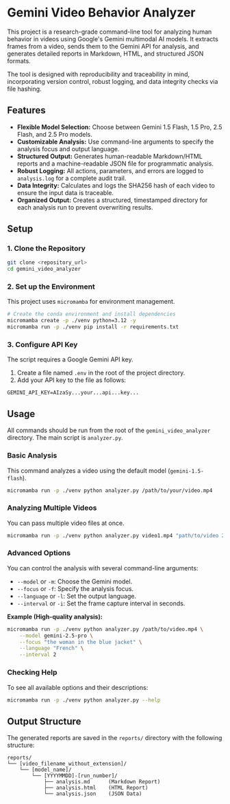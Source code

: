 # Gemini Video Behavior Analyzer

This project is a research-grade command-line tool for analyzing human behavior in videos using Google's Gemini multimodal AI models. It extracts frames from a video, sends them to the Gemini API for analysis, and generates detailed reports in Markdown, HTML, and structured JSON formats.

The tool is designed with reproducibility and traceability in mind, incorporating version control, robust logging, and data integrity checks via file hashing.

## Features

- **Flexible Model Selection:** Choose between Gemini 1.5 Flash, 1.5 Pro, 2.5 Flash, and 2.5 Pro models.
- **Customizable Analysis:** Use command-line arguments to specify the analysis focus and output language.
- **Structured Output:** Generates human-readable Markdown/HTML reports and a machine-readable JSON file for programmatic analysis.
- **Robust Logging:** All actions, parameters, and errors are logged to `analysis.log` for a complete audit trail.
- **Data Integrity:** Calculates and logs the SHA256 hash of each video to ensure the input data is traceable.
- **Organized Output:** Creates a structured, timestamped directory for each analysis run to prevent overwriting results.

## Setup

### 1. Clone the Repository
```bash
git clone <repository_url>
cd gemini_video_analyzer
```

### 2. Set up the Environment

This project uses `micromamba` for environment management.

```bash
# Create the conda environment and install dependencies
micromamba create -p ./venv python=3.12 -y
micromamba run -p ./venv pip install -r requirements.txt
```

### 3. Configure API Key

The script requires a Google Gemini API key.

1.  Create a file named `.env` in the root of the project directory.
2.  Add your API key to the file as follows:

```
GEMINI_API_KEY=AIzaSy...your...api...key...
```

## Usage

All commands should be run from the root of the `gemini_video_analyzer` directory. The main script is `analyzer.py`.

### Basic Analysis

This command analyzes a video using the default model (`gemini-1.5-flash`).

```bash
micromamba run -p ./venv python analyzer.py /path/to/your/video.mp4
```

### Analyzing Multiple Videos

You can pass multiple video files at once.

```bash
micromamba run -p ./venv python analyzer.py video1.mp4 "path/to/video 2.mov"
```

### Advanced Options

You can control the analysis with several command-line arguments:

-   `--model` or `-m`: Choose the Gemini model.
-   `--focus` or `-f`: Specify the analysis focus.
-   `--language` or `-l`: Set the output language.
-   `--interval` or `-i`: Set the frame capture interval in seconds.

**Example (High-quality analysis):**
```bash
micromamba run -p ./venv python analyzer.py /path/to/video.mp4 \
    --model gemini-2.5-pro \
    --focus "the woman in the blue jacket" \
    --language "French" \
    --interval 2
```

### Checking Help

To see all available options and their descriptions:
```bash
micromamba run -p ./venv python analyzer.py --help
```

## Output Structure

The generated reports are saved in the `reports/` directory with the following structure:

```
reports/
└── [video_filename_without_extension]/
    └── [model_name]/
        └── [YYYYMMDD]-[run_number]/
            ├── analysis.md      (Markdown Report)
            ├── analysis.html    (HTML Report)
            └── analysis.json    (JSON Data)
```
